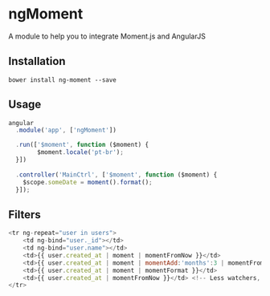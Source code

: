 ngMoment
========

A module to help you to integrate Moment.js and AngularJS

## Installation
```
bower install ng-moment --save
```

## Usage
```js
angular
  .module('app', ['ngMoment'])

  .run(['$moment', function ($moment) {
		$moment.locale('pt-br');
  }])
  
  .controller('MainCtrl', ['$moment', function ($moment) {
    $scope.someDate = moment().format();
  }]);
```

## Filters
```js
<tr ng-repeat="user in users">
	<td ng-bind="user._id"></td>
	<td ng-bind="user.name"></td>
	<td>{{ user.created_at | moment | momentFromNow }}</td>
	<td>{{ user.created_at | moment | momentAdd:'months':3 | momentFromNow }}</td>
	<td>{{ user.created_at | moment | momentFormat }}</td>
	<td>{{ user.created_at | momentFromNow }}</td> <!-- Less watchers, better for performance. -->
</tr>
```